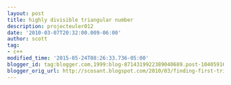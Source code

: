 ```yaml
---
layout: post
title: highly divisible triangular number
description: projecteuler012
date: '2010-03-07T20:32:00.009-06:00'
author: scott
tag:
- c++
modified_time: '2015-05-24T08:26:33.736-05:00'
blogger_id: tag:blogger.com,1999:blog-8714319922389040689.post-1040591691500021473
blogger_orig_url: http://scosant.blogspot.com/2010/03/finding-first-triangle-number-to-have.html
---
```


<script src="https://gist.github.com/4317708.js"></script>